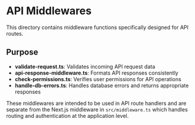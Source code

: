 # API Middlewares

This directory contains middleware functions specifically designed for API routes.

## Purpose

- **validate-request.ts**: Validates incoming API request data
- **api-response-middleware.ts**: Formats API responses consistently
- **check-permissions.ts**: Verifies user permissions for API operations
- **handle-db-errors.ts**: Handles database errors and returns appropriate responses

These middlewares are intended to be used in API route handlers and are separate from the Next.js middleware in `src/middleware.ts` which handles routing and authentication at the application level.
